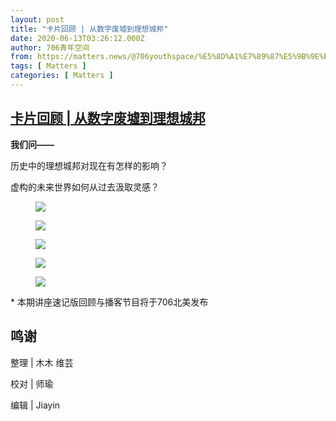 ```yaml
---
layout: post
title: "卡片回顾 | 从数字废墟到理想城邦"
date: 2020-06-13T03:26:12.000Z
author: 706青年空间
from: https://matters.news/@706youthspace/%E5%8D%A1%E7%89%87%E5%9B%9E%E9%A1%BE-%E4%BB%8E%E6%95%B0%E5%AD%97%E5%BA%9F%E5%A2%9F%E5%88%B0%E7%90%86%E6%83%B3%E5%9F%8E%E9%82%A6-bafyreihikuzbecc7rj6qrofdfjqwqus5bndbdera6olwdun7uir535ljim
tags: [ Matters ]
categories: [ Matters ]
---
```

<!--1592018772000-->
[卡片回顾 | 从数字废墟到理想城邦](https://matters.news/@706youthspace/%E5%8D%A1%E7%89%87%E5%9B%9E%E9%A1%BE-%E4%BB%8E%E6%95%B0%E5%AD%97%E5%BA%9F%E5%A2%9F%E5%88%B0%E7%90%86%E6%83%B3%E5%9F%8E%E9%82%A6-bafyreihikuzbecc7rj6qrofdfjqwqus5bndbdera6olwdun7uir535ljim)
------

<div>
<p><strong>我们问——</strong></p><p>历史中的理想城邦对现在有怎样的影响？</p><p>虚构的未来世界如何从过去汲取灵感？</p><figure class="image"><img src="https://assets.matters.news/embed/7c6180d4-cb80-4a6b-97be-d18b85fdc227.jpeg" data-asset-id="7c6180d4-cb80-4a6b-97be-d18b85fdc227" referrerpolicy="no-referrer"><figcaption><span></span></figcaption></figure><figure class="image"><img src="https://assets.matters.news/embed/bd367409-a119-4317-a3c5-c1dee5853e1b.jpeg" data-asset-id="bd367409-a119-4317-a3c5-c1dee5853e1b" referrerpolicy="no-referrer"><figcaption><span></span></figcaption></figure><figure class="image"><img src="https://assets.matters.news/embed/cdf3bb48-d911-40e1-b33e-d627d8df56bd.jpeg" data-asset-id="cdf3bb48-d911-40e1-b33e-d627d8df56bd" referrerpolicy="no-referrer"><figcaption><span></span></figcaption></figure><figure class="image"><img src="https://assets.matters.news/embed/70ba8ab3-22a6-486a-8c9d-f1e662667d1c.jpeg" data-asset-id="70ba8ab3-22a6-486a-8c9d-f1e662667d1c" referrerpolicy="no-referrer"><figcaption><span></span></figcaption></figure><figure class="image"><img src="https://assets.matters.news/embed/eeca2f3f-998c-4172-a287-96a7401aa8e6.jpeg" data-asset-id="eeca2f3f-998c-4172-a287-96a7401aa8e6" referrerpolicy="no-referrer"><figcaption><span></span></figcaption></figure><p>* 本期讲座速记版回顾与播客节目将于706北美发布</p><h2>鸣谢</h2><p>整理 | 木木 维芸</p><p>校对 | 师瑜</p><p>编辑 | Jiayin</p>
</div>
